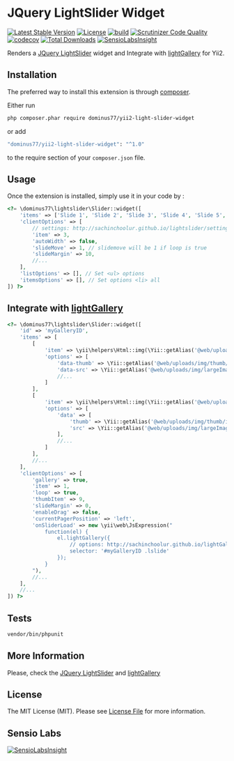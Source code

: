 # JQuery LightSlider Widget

[![Latest Stable Version](https://poser.pugx.org/dominus77/yii2-light-slider-widget/v/stable)](https://packagist.org/packages/dominus77/yii2-light-slider-widget)
[![License](https://poser.pugx.org/dominus77/yii2-light-slider-widget/license)](https://packagist.org/packages/dominus77/yii2-light-slider-widget)
[![build](https://github.com/Dominus77/yii2-light-slider-widget/workflows/build/badge.svg)](https://github.com/Dominus77/yii2-light-slider-widget/actions?query=workflow%3Abuild)
[![Scrutinizer Code Quality](https://scrutinizer-ci.com/g/Dominus77/yii2-light-slider-widget/badges/quality-score.png?b=master)](https://scrutinizer-ci.com/g/Dominus77/yii2-light-slider-widget/?branch=master)
[![codecov](https://codecov.io/gh/Dominus77/yii2-light-slider-widget/branch/master/graph/badge.svg?token=1F4iI3jrio)](https://codecov.io/gh/Dominus77/yii2-light-slider-widget)
[![Total Downloads](https://poser.pugx.org/dominus77/yii2-light-slider-widget/downloads)](https://packagist.org/packages/dominus77/yii2-light-slider-widget)
[![SensioLabsInsight](https://insight.sensiolabs.com/projects/ed5b0f52-d3b2-42d0-8b26-da02abcfdc17/mini.png)](https://insight.sensiolabs.com/projects/ed5b0f52-d3b2-42d0-8b26-da02abcfdc17)

Renders a [JQuery LightSlider](http://sachinchoolur.github.io/lightslider/) widget and Integrate with [lightGallery](http://sachinchoolur.github.io/lightGallery/) for Yii2.

## Installation

The preferred way to install this extension is through [composer](http://getcomposer.org/download/).

Either run

```bash
php composer.phar require dominus77/yii2-light-slider-widget
```

or add

```bash
"dominus77/yii2-light-slider-widget": "^1.0"
```

to the require section of your `composer.json` file.


## Usage

Once the extension is installed, simply use it in your code by  :

```php
<?= \dominus77\lightslider\Slider::widget([
    'items' => ['Slide 1', 'Slide 2', 'Slide 3', 'Slide 4', 'Slide 5', 'Slide 6', 'Slide 7'],
    'clientOptions' => [
        // settings: http://sachinchoolur.github.io/lightslider/settings.html
        'item' => 3,
        'autoWidth' => false,
        'slideMove' => 1, // slidemove will be 1 if loop is true
        'slideMargin' => 10,
        //...        
    ],
    'listOptions' => [], // Set <ul> options
    'itemsOptions' => [], // Set options <li> all
]) ?>
```

## Integrate with [lightGallery](http://sachinchoolur.github.io/lightGallery/)
```php
<?= \dominus77\lightslider\Slider::widget([
    'id' => 'myGalleryID',
    'items' => [
        [
            'item' => \yii\helpers\Html::img(\Yii::getAlias('@web/uploads/img/image1.jpg')),
            'options' => [
                'data-thumb' => \Yii::getAlias('@web/uploads/img/thumb/image1.jpg'),
                'data-src' => \Yii::getAlias('@web/uploads/img/largeImage1.jpg'),
                //...
            ]
        ],
        [
            'item' => \yii\helpers\Html::img(\Yii::getAlias('@web/uploads/img/image2.jpg')),
            'options' => [
                'data' => [
                    'thumb' => \Yii::getAlias('@web/uploads/img/thumb/image2.jpg'),
                    'src' => \Yii::getAlias('@web/uploads/img/largeImage2.jpg'),
                ],
                //...
            ]
        ],
        //...
    ],
    'clientOptions' => [            
        'gallery' => true,
        'item' => 1,
        'loop' => true,
        'thumbItem' => 9,
        'slideMargin' => 0,
        'enableDrag' => false,
        'currentPagerPosition' => 'left',
        'onSliderLoad' => new \yii\web\JsExpression("
            function(el) {
                el.lightGallery({
                    // options: http://sachinchoolur.github.io/lightGallery/docs/api.html
                    selector: '#myGalleryID .lslide'
                });
            }
        "),
        //...        
    ],
    //...
]) ?>
```
## Tests
```bash
vendor/bin/phpunit
```
## More Information
Please, check the [JQuery LightSlider](http://sachinchoolur.github.io/lightslider/) and 
[lightGallery](http://sachinchoolur.github.io/lightGallery/docs/api.html)

## License
The MIT License (MIT). Please see [License File](https://github.com/Dominus77/yii2-light-slider-widget/blob/master/LICENSE.md) for more information.

## Sensio Labs
[![SensioLabsInsight](https://insight.sensiolabs.com/projects/ed5b0f52-d3b2-42d0-8b26-da02abcfdc17/big.png)](https://insight.sensiolabs.com/projects/ed5b0f52-d3b2-42d0-8b26-da02abcfdc17)